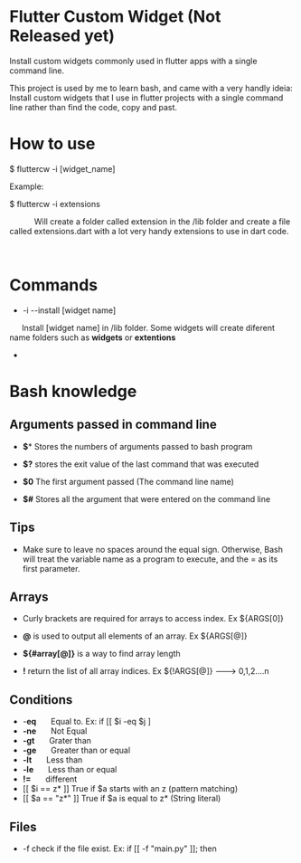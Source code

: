 # Flutter Custom Widget (Not Released yet)

  

Install custom widgets commonly used in flutter apps with a single command line.

This project is used by me to learn bash, and came with a very handly ideia: Install custom widgets that I use in flutter projects with a single command line rather than find the code, copy and past.

  
  

# How to use

  

$ fluttercw -i [widget_name]

Example:

  

$ fluttercw -i extensions

  

&ensp;  &ensp;  &ensp;  &ensp; Will create a folder called extension in the /lib folder and create a file called extensions.dart with a lot very handy extensions to use in dart code.

&ensp;  &ensp;  &ensp;  &ensp;

  
  
  

# Commands

  

- -i --install [widget name]

&ensp;  &ensp; Install [widget name] in /lib folder. Some widgets will create diferent name folders such as **widgets** or **extentions**

-

  
  
  

  

# Bash knowledge

  

## Arguments passed in command line

-  **$*** Stores the numbers of arguments passed to bash program

-  **$?** stores the exit value of the last command that was executed

-  **$0** The first argument passed (The command line name)

-  **$#** Stores all the argument that were entered on the command line


  

## Tips

- Make sure to leave no spaces around the equal sign. Otherwise, Bash will treat the variable name as a program to execute, and the = as its first parameter.

  
  

## Arrays

- Curly brackets are required for arrays to access index. Ex ${ARGS[0]}

-  **@** is used to output all elements of an array. Ex ${ARGS[@]}

-  **${#array[@]}** is a way to find array length

-  **!** return the list of all array indices. Ex ${!ARGS[@]} ---> 0,1,2....n

  

## Conditions

 - -**eq**  &ensp; &ensp; Equal to. Ex: if [[ $i -eq $j ]
 -  **-ne** &ensp; &ensp;  Not  Equal
 - **-gt**  &ensp; &ensp; Grater than
 -  **-ge**  &ensp; &ensp; Greater than or equal
 -  **-lt**    &ensp; &ensp; Less than
 - **-le**   &ensp; &ensp; Less than or equal
 -  **!=**  &ensp; &ensp;  different
- [[ $i == z* ]] True if $a starts with an z (pattern matching)
- [[ $a == "z*" ]] True if $a is equal to z* (String literal)
  
## Files
- -f check if the file exist. Ex: if [[ -f  "main.py" ]]; then